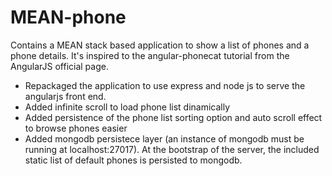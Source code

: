 MEAN-phone
==========

Contains a MEAN stack based application to show a list of phones and a phone details.
It's inspired to the angular-phonecat tutorial from the AngularJS official page.

- Repackaged the application to use express and node js to serve the angularjs front end.
- Added infinite scroll to load phone list dinamically
- Added persistence of the phone list sorting option and auto scroll effect to browse phones easier
- Added mongodb persistece layer (an instance of mongodb must be running at localhost:27017).
  At the bootstrap of the server, the included static list of default phones is persisted to mongodb.
